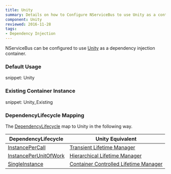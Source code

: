 ```yaml
---
title: Unity
summary: Details on how to Configure NServiceBus to use Unity as a container. Includes usage examples as well as lifecycle mappings.
component: Unity
reviewed: 2016-11-28
tags:
- Dependency Injection
---
```



NServiceBus can be configured to use [Unity](https://github.com/unitycontainer/unity) as a dependency injection container.


### Default Usage

snippet: Unity


### Existing Container Instance

snippet: Unity_Existing


### DependencyLifecycle Mapping

The [DependencyLifecycle](/nservicebus/containers/#dependency-lifecycle) map to Unity in the following way.

| DependencyLifecycle                                                                                             | Unity Equivalent                                                                                                        |
|-----------------------------------------------------------------------------------------------------------------|---------------------------------------------------------------------------------------------------------------------------|
| [InstancePerCall](/nservicebus/containers/#dependency-lifecycle-instancepercall)                                | [Transient Lifetime Manager](https://msdn.microsoft.com/en-us/library/microsoft.practices.unity.transientlifetimemanager.aspx)         |
| [InstancePerUnitOfWork](/nservicebus/containers/#dependency-lifecycle-instanceperunitofwork)                    | [Hierarchical Lifetime Manager](https://msdn.microsoft.com/en-us/library/microsoft.practices.unity.hierarchicallifetimemanager.aspx) |
| [SingleInstance](/nservicebus/containers/#dependency-lifecycle-singleinstance)                                  | [Container Controlled Lifetime Manager](https://msdn.microsoft.com/en-us/library/ff660872.aspx#Anchor_0)                          |
